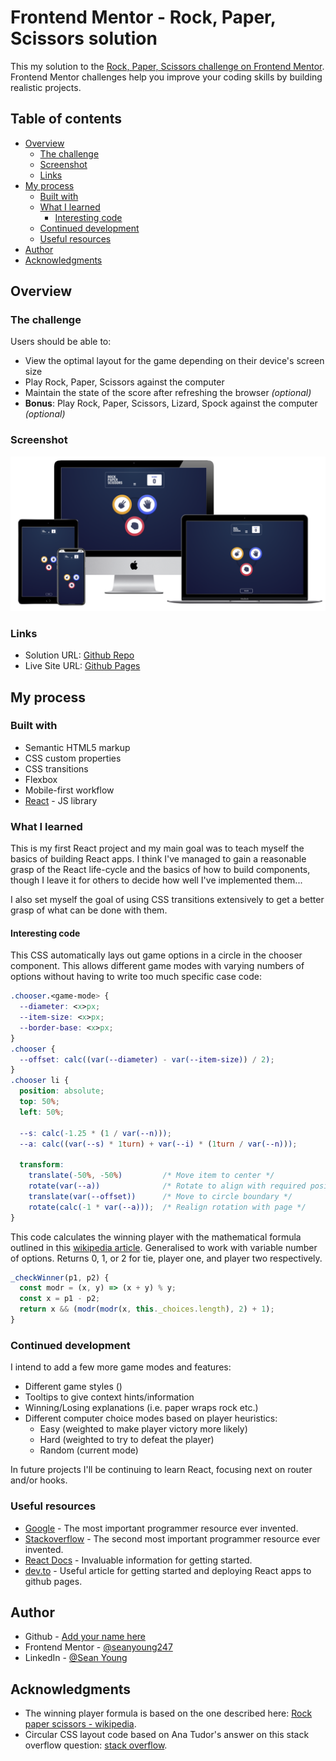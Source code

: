 # Frontend Mentor - Rock, Paper, Scissors solution

This my solution to the [Rock, Paper, Scissors challenge on Frontend Mentor](https://www.frontendmentor.io/challenges/rock-paper-scissors-game-pTgwgvgH). Frontend Mentor challenges help you improve your coding skills by building realistic projects.

## Table of contents

- [Overview](#overview)
  - [The challenge](#the-challenge)
  - [Screenshot](#screenshot)
  - [Links](#links)
- [My process](#my-process)
  - [Built with](#built-with)
  - [What I learned](#what-i-learned)
    - [Interesting code](interesting-code)
  - [Continued development](#continued-development)
  - [Useful resources](#useful-resources)
- [Author](#author)
- [Acknowledgments](#acknowledgments)

## Overview

### The challenge

Users should be able to:

- View the optimal layout for the game depending on their device's screen size
- Play Rock, Paper, Scissors against the computer
- Maintain the state of the score after refreshing the browser _(optional)_
- **Bonus**: Play Rock, Paper, Scissors, Lizard, Spock against the computer _(optional)_

### Screenshot

![Multiview screenshots](./mockup.png)

### Links

- Solution URL: [Github Repo](https://github.com/seanyoung247/rock-paper-scissors)
- Live Site URL: [Github Pages](https://seanyoung247.github.io/rock-paper-scissors/)

## My process

### Built with

- Semantic HTML5 markup
- CSS custom properties
- CSS transitions
- Flexbox
- Mobile-first workflow
- [React](https://reactjs.org/) - JS library

### What I learned

This is my first React project and my main goal was to teach myself the basics of building React apps. I think I've managed to gain a reasonable grasp of the React life-cycle and the basics of how to build components, though I leave it for others to decide how well I've implemented them...

I also set myself the goal of using CSS transitions extensively to get a better grasp of what can be done with them.

#### Interesting code

This CSS automatically lays out game options in a circle in the chooser component. This allows different game modes with varying numbers of options without having to write too much specific case code:

```css
.chooser.<game-mode> {
  --diameter: <x>px;
  --item-size: <x>px;
  --border-base: <x>px;
}
.chooser {
  --offset: calc((var(--diameter) - var(--item-size)) / 2);
}
.chooser li {
  position: absolute;
  top: 50%;
  left: 50%;

  --s: calc(-1.25 * (1 / var(--n)));
  --a: calc((var(--s) * 1turn) + var(--i) * (1turn / var(--n)));

  transform:
    translate(-50%, -50%)         /* Move item to center */
    rotate(var(--a))              /* Rotate to align with required position */
    translate(var(--offset))      /* Move to circle boundary */
    rotate(calc(-1 * var(--a)));  /* Realign rotation with page */
}
```

This code calculates the winning player with the mathematical formula outlined in this [wikipedia article](https://en.wikipedia.org/wiki/Rock_paper_scissors#Additional_weapons). Generalised to work with variable number of options. Returns 0, 1, or 2 for tie, player one, and player two respectively.

```js
_checkWinner(p1, p2) {
  const modr = (x, y) => (x + y) % y;
  const x = p1 - p2;
  return x && (modr(modr(x, this._choices.length), 2) + 1);
}
```

### Continued development

I intend to add a few more game modes and features:
- Different game styles ()
- Tooltips to give context hints/information
- Winning/Losing explanations (i.e. paper wraps rock etc.)
- Different computer choice modes based on player heuristics:
  - Easy (weighted to make player victory more likely)
  - Hard (weighted to try to defeat the player)
  - Random (current mode)

In future projects I'll be continuing to learn React, focusing next on router and/or hooks.

### Useful resources

- [Google](https://www.google.com) - The most important programmer resource ever invented.
- [Stackoverflow](https://www.stackoverflow.com) - The second most important programmer resource ever invented.
- [React Docs](https://reactjs.org/docs/getting-started.html) - Invaluable information for getting started.
- [dev.to](https://dev.to/yuribenjamin/how-to-deploy-react-app-in-github-pages-2a1f) - Useful article for getting started and deploying React apps to github pages.

## Author

- Github - [Add your name here](https://github.com/seanyoung247)
- Frontend Mentor - [@seanyoung247](https://www.frontendmentor.io/profile/seanyoung247)
- LinkedIn - [@Sean Young](https://www.linkedin.com/in/sean-young-b4957819a/)

## Acknowledgments

- The winning player formula is based on the one described here: [Rock paper scissors - wikipedia](https://en.wikipedia.org/wiki/Rock_paper_scissors#Additional_weapons).
- Circular CSS layout code based on Ana Tudor's answer on this stack overflow question: [stack overflow](https://stackoverflow.com/questions/12813573/position-icons-into-circle).
